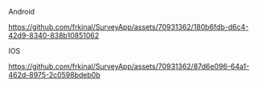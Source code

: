 Android



https://github.com/frkinal/SurveyApp/assets/70931362/180b6fdb-d6c4-42d9-8340-838b10851062




IOS


https://github.com/frkinal/SurveyApp/assets/70931362/87d6e096-64a1-462d-8975-2c0598bdeb0b


